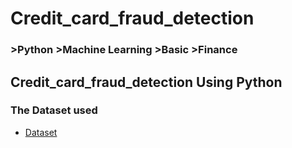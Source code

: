 # Credit_card_fraud_detection
### >Python >Machine Learning >Basic >Finance
## Credit_card_fraud_detection Using Python

### The Dataset used
- <a href = "https://www.kaggle.com/datasets/mlg-ulb/creditcardfraud/data/">Dataset</a>
